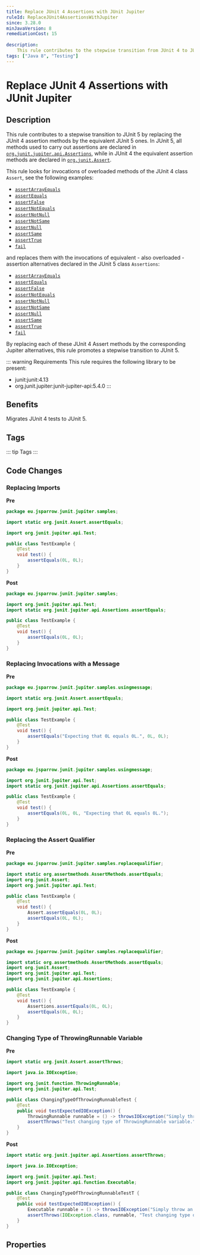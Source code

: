 ```yaml
---
title: Replace JUnit 4 Assertions with JUnit Jupiter
ruleId: ReplaceJUnit4AssertionsWithJupiter
since: 3.28.0
minJavaVersion: 8
remediationCost: 15
    
description:
    This rule contributes to the stepwise transition from JUnit 4 to JUnit 5 by replacing the assertions methods defined in JUnit 4 class 'org.junit.Assert' by equivalent assertion methods defined in the JUnit 5 class 'org.junit.jupiter.api.Assertions'.
tags: ["Java 8", "Testing"]
---
```


# Replace JUnit 4 Assertions with JUnit Jupiter

## Description

This rule contributes to a stepwise transition to JUnit 5 by replacing the JUnit 4 assertion methods by the equivalent JUnit 5 ones.
In JUnit 5, all methods used to carry out assertions are declared in [`org.junit.jupiter.api.Assertions`](https://junit.org/junit5/docs/current/api/org.junit.jupiter.api/org/junit/jupiter/api/Assertions.html), while in JUnit 4 the equivalent assertion methods are declared in [`org.junit.Assert`](https://javadoc.io/doc/junit/junit/latest/org/junit/Assert.html).

This rule looks for invocations of overloaded methods of the JUnit 4 class `Assert`, see the following examples:
* [`assertArrayEquals`](https://javadoc.io/doc/junit/junit/latest/org/junit/Assert.html#assertArrayEquals(java.lang.Object[],%20java.lang.Object[]))
* [`assertEquals`](https://javadoc.io/doc/junit/junit/latest/org/junit/Assert.html#assertEquals(java.lang.Object,%20java.lang.Object))
* [`assertFalse`](https://javadoc.io/doc/junit/junit/latest/org/junit/Assert.html#assertFalse(boolean))
* [`assertNotEquals`](https://javadoc.io/doc/junit/junit/latest/org/junit/Assert.html#assertNotEquals(java.lang.Object,%20java.lang.Object))
* [`assertNotNull`](https://javadoc.io/doc/junit/junit/latest/org/junit/Assert.html#assertNotNull(java.lang.Object))
* [`assertNotSame`](https://javadoc.io/doc/junit/junit/latest/org/junit/Assert.html#assertNotSame(java.lang.Object,%20java.lang.Object))
* [`assertNull`](https://javadoc.io/doc/junit/junit/latest/org/junit/Assert.html#assertNotNull(java.lang.Object))
* [`assertSame`](https://javadoc.io/doc/junit/junit/latest/org/junit/Assert.html#assertSame(java.lang.Object,%20java.lang.Object))
* [`assertTrue`](https://javadoc.io/doc/junit/junit/latest/org/junit/Assert.html#assertTrue(boolean))
* [`fail`](https://javadoc.io/doc/junit/junit/latest/org/junit/Assert.html#fail())

and replaces them with the invocations of equivalent - also overloaded - assertion alternatives declared in the JUnit 5 class `Assertions`:

* [`assertArrayEquals`](https://junit.org/junit5/docs/current/api/org.junit.jupiter.api/org/junit/jupiter/api/Assertions.html#assertArrayEquals(java.lang.Object%5B%5D,java.lang.Object%5B%5D))
* [`assertEquals`](https://junit.org/junit5/docs/current/api/org.junit.jupiter.api/org/junit/jupiter/api/Assertions.html#assertEquals(java.lang.Object,java.lang.Object))
* [`assertFalse`](https://junit.org/junit5/docs/current/api/org.junit.jupiter.api/org/junit/jupiter/api/Assertions.html#assertFalse(boolean))
* [`assertNotEquals`](https://junit.org/junit5/docs/current/api/org.junit.jupiter.api/org/junit/jupiter/api/Assertions.html#assertNotEquals(java.lang.Object,java.lang.Object))
* [`assertNotNull`](https://junit.org/junit5/docs/current/api/org.junit.jupiter.api/org/junit/jupiter/api/Assertions.html#assertNotNull(java.lang.Object))
* [`assertNotSame`](https://junit.org/junit5/docs/current/api/org.junit.jupiter.api/org/junit/jupiter/api/Assertions.html#assertNotSame(java.lang.Object,java.lang.Object))
* [`assertNull`](https://junit.org/junit5/docs/current/api/org.junit.jupiter.api/org/junit/jupiter/api/Assertions.html#assertNull(java.lang.Object))
* [`assertSame`](https://junit.org/junit5/docs/current/api/org.junit.jupiter.api/org/junit/jupiter/api/Assertions.html#assertSame(java.lang.Object,java.lang.Object))
* [`assertTrue`](https://junit.org/junit5/docs/current/api/org.junit.jupiter.api/org/junit/jupiter/api/Assertions.html#assertTrue(boolean))
* [`fail`](https://junit.org/junit5/docs/current/api/org.junit.jupiter.api/org/junit/jupiter/api/Assertions.html#fail())

By replacing each of these JUnit 4 Assert methods by the corresponding Jupiter alternatives, this rule promotes a stepwise transition to JUnit 5.

::: warning Requirements
This rule requires the following library to be present:
* junit:junit:4.13
* org.junit.jupiter:junit-jupiter-api:5.4.0
:::

## Benefits

Migrates JUnit 4 tests to JUnit 5.

## Tags

::: tip Tags
<TagLinks />
:::

## Code Changes


### Replacing Imports

__Pre__
```java
package eu.jsparrow.junit.jupiter.samples;

import static org.junit.Assert.assertEquals;

import org.junit.jupiter.api.Test;

public class TestExample {
	@Test
	void test() {
		assertEquals(0L, 0L);
	}
}
```

__Post__
```java
package eu.jsparrow.junit.jupiter.samples;

import org.junit.jupiter.api.Test;
import static org.junit.jupiter.api.Assertions.assertEquals;

public class TestExample {
	@Test
	void test() {
		assertEquals(0L, 0L);
	}
}
```

### Replacing Invocations with a Message

__Pre__
```java
package eu.jsparrow.junit.jupiter.samples.usingmessage;

import static org.junit.Assert.assertEquals;

import org.junit.jupiter.api.Test;

public class TestExample {
	@Test
	void test() {
		assertEquals("Expecting that 0L equals 0L.", 0L, 0L);
	}
}
```

__Post__
```java
package eu.jsparrow.junit.jupiter.samples.usingmessage;

import org.junit.jupiter.api.Test;
import static org.junit.jupiter.api.Assertions.assertEquals;

public class TestExample {
	@Test
	void test() {
		assertEquals(0L, 0L, "Expecting that 0L equals 0L.");
	}
}
```

### Replacing the Assert Qualifier

__Pre__
```java
package eu.jsparrow.junit.jupiter.samples.replacequalifier;

import static org.assertmethods.AssertMethods.assertEquals;
import org.junit.Assert;
import org.junit.jupiter.api.Test;

public class TestExample {
	@Test
	void test() {
		Assert.assertEquals(0L, 0L);
		assertEquals(0L, 0L);
	}
}
```

__Post__
```java
package eu.jsparrow.junit.jupiter.samples.replacequalifier;

import static org.assertmethods.AssertMethods.assertEquals;
import org.junit.Assert;
import org.junit.jupiter.api.Test;
import org.junit.jupiter.api.Assertions;

public class TestExample {
	@Test
	void test() {
		Assertions.assertEquals(0L, 0L);
		assertEquals(0L, 0L);
	}
}
```



### Changing Type of ThrowingRunnable Variable

__Pre__
```java
import static org.junit.Assert.assertThrows;

import java.io.IOException;

import org.junit.function.ThrowingRunnable;
import org.junit.jupiter.api.Test;

public class ChangingTypeOfThrowingRunnableTest {
	@Test
	public void testExpectedIOException() {
		ThrowingRunnable runnable = () -> throwsIOException("Simply throw an IOException");
		assertThrows("Test changing type of ThrowingRunnable variable.", IOException.class, runnable);
	}
}
```

__Post__
```java
import static org.junit.jupiter.api.Assertions.assertThrows;

import java.io.IOException;

import org.junit.jupiter.api.Test;
import org.junit.jupiter.api.function.Executable;

public class ChangingTypeOfThrowingRunnableTestT {
	@Test
	public void testExpectedIOException() {
		Executable runnable = () -> throwsIOException("Simply throw an IOException");
		assertThrows(IOException.class, runnable, "Test changing type of ThrowingRunnable variable.");
	}
}
```

<VersionNotice />

## Properties

<RuleProperties />
